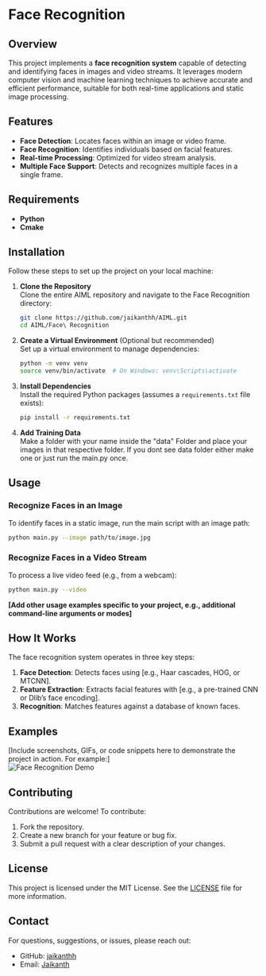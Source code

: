 # Face Recognition

## Overview

This project implements a **face recognition system** capable of detecting and identifying faces in images and video streams. It leverages modern computer vision and machine learning techniques to achieve accurate and efficient performance, suitable for both real-time applications and static image processing.

## Features

- **Face Detection**: Locates faces within an image or video frame.
- **Face Recognition**: Identifies individuals based on facial features.
- **Real-time Processing**: Optimized for video stream analysis.
- **Multiple Face Support**: Detects and recognizes multiple faces in a single frame.

## Requirements

- **Python**
- **Cmake**

## Installation

Follow these steps to set up the project on your local machine:

1. **Clone the Repository**  
   Clone the entire AIML repository and navigate to the Face Recognition directory:

   ```bash
   git clone https://github.com/jaikanthh/AIML.git
   cd AIML/Face\ Recognition
   ```

2. **Create a Virtual Environment** (Optional but recommended)  
   Set up a virtual environment to manage dependencies:

   ```bash
   python -m venv venv
   source venv/bin/activate  # On Windows: venv\Scripts\activate
   ```

3. **Install Dependencies**  
   Install the required Python packages (assumes a `requirements.txt` file exists):

   ```bash
   pip install -r requirements.txt
   ```

4. **Add Training Data**  
   Make a folder with your name inside the "data" Folder and place your images in that respective folder.
   If you dont see data folder either make one or just run the main.py once.   
   

## Usage

### Recognize Faces in an Image

To identify faces in a static image, run the main script with an image path:

```bash
python main.py --image path/to/image.jpg
```

### Recognize Faces in a Video Stream

To process a live video feed (e.g., from a webcam):

```bash
python main.py --video
```

**[Add other usage examples specific to your project, e.g., additional command-line arguments or modes]**

## How It Works

The face recognition system operates in three key steps:

1. **Face Detection**: Detects faces using [e.g., Haar cascades, HOG, or MTCNN].
2. **Feature Extraction**: Extracts facial features with [e.g., a pre-trained CNN or Dlib’s face encoding].
3. **Recognition**: Matches features against a database of known faces.


## Examples

[Include screenshots, GIFs, or code snippets here to demonstrate the project in action. For example:]  
![Face Recognition Demo](path/to/demo.gif)

## Contributing

Contributions are welcome! To contribute:

1. Fork the repository.
2. Create a new branch for your feature or bug fix.
3. Submit a pull request with a clear description of your changes.  

## License

This project is licensed under the MIT License. See the [LICENSE](LICENSE) file for more information.

## Contact

For questions, suggestions, or issues, please reach out:  
- GitHub: [jaikanthh](https://github.com/jaikanthh)  
- Email: [Jaikanth](mailto:jaikanthkamisetti@gmail.com)
